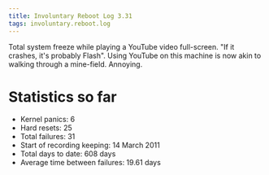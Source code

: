 ```yaml
---
title: Involuntary Reboot Log 3.31
tags: involuntary.reboot.log
---
```


Total system freeze while playing a YouTube video full-screen. "If it crashes, it's probably Flash". Using YouTube on this machine is now akin to walking through a mine-field. Annoying.

# Statistics so far

-   Kernel panics: 6
-   Hard resets: 25
-   Total failures: 31
-   Start of recording keeping: 14 March 2011
-   Total days to date: 608 days
-   Average time between failures: 19.61 days

